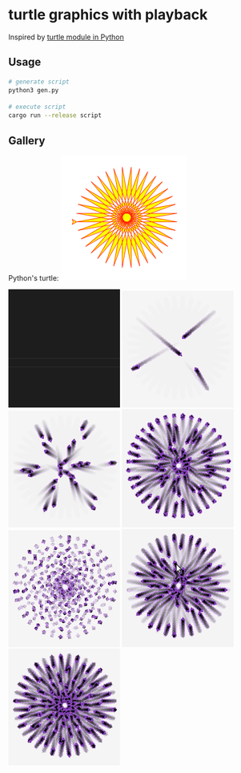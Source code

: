 # turtle graphics with playback

Inspired by [turtle module in Python](ttps://docs.python.org/3/library/turtle.html)

## Usage

```sh
# generate script
python3 gen.py

# execute script
cargo run --release script
```

## Gallery

Python's turtle: 
![star path](images/turtle-star.png)

![basic](images/basic.gif)
![variant 0](images/0.gif)
![variant 1](images/1.gif)
![variant 2](images/2.gif)
![variant 3](images/3.gif)
![variant 4](images/4.gif)
![variant 5](images/5.gif)
